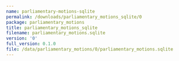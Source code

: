 ```yaml
---
name: parliamentary-motions-sqlite
permalink: /downloads/parliamentary_motions_sqlite/0
package: parliamentary_motions
title: parliamentary_motions_sqlite
filename: parliamentary_motions.sqlite
version: '0'
full_version: 0.1.0
file: /data/parliamentary_motions/0/parliamentary_motions.sqlite
---
```

